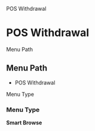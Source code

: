 
POS Withdrawal
# POS Withdrawal



Menu Path
## Menu Path



- POS Withdrawal

Menu Type
### Menu Type

**Smart Browse**


